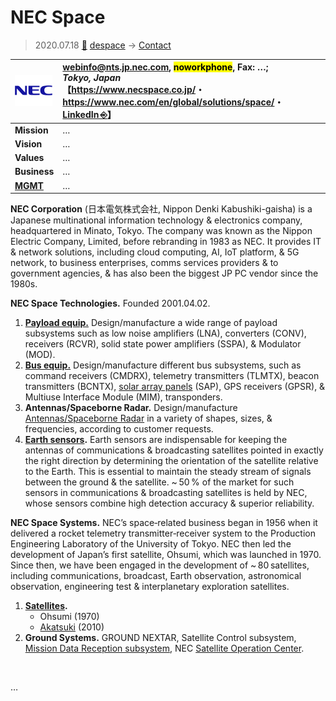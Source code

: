 # NEC Space
> 2020.07.18 [🚀](../../../index/index.md) [despace](../index.md) → [Contact](../contact.md)

|[![](../f/contact/n/nec_logo1_thumb.webp)](../f/contact/n/nec_logo1.webp)|<webinfo@nts.jp.nec.com>, <mark>noworkphone</mark>, Fax: …;<br> *Tokyo, Japan*<br> 【<https://www.necspace.co.jp/>・ <https://www.nec.com/en/global/solutions/space/>・ [LinkedIn ⎆](https://www.linkedin.com/company/nec/)】|
|:-|:-|
|**Mission**|…|
|**Vision**|…|
|**Values**|…|
|**Business**|…|
|**[MGMT](../mgmt.md)**|…|

**NEC Corporation** (日本電気株式会社, Nippon Denki Kabushiki-gaisha) is a Japanese multinational information technology & electronics company, headquartered in Minato, Tokyo. The company was known as the Nippon Electric Company, Limited, before rebranding in 1983 as NEC. It provides IT & network solutions, including cloud computing, AI, IoT platform, & 5G network, to business enterprises, comms services providers & to government agencies, & has also been the biggest JP PC vendor since the 1980s.

**NEC Space Technologies.** Founded 2001.04.02.

   1. **[Payload equip.](../comms.md)** Design/manufacture a wide range of payload subsystems such as low noise amplifiers (LNA), converters (CONV), receivers (RCVR), solid state power amplifiers (SSPA), & Modulator (MOD).
   1. **[Bus equip.](../comms.md)** Design/manufacture different bus subsystems, such as command receivers (CMDRX), telemetry transmitters (TLMTX), beacon transmitters (BCNTX), [solar array panels](../sp.md) (SAP), GPS receivers (GPSR), & Multiuse Interface Module (MIM), transponders.
   1. **Antennas/Spaceborne Radar.** Design/manufacture [Antennas/Spaceborne Radar](../comms.md) in a variety of shapes, sizes, & frequencies, according to customer requests.
   1. **[Earth sensors](../sensor.md).** Earth sensors are indispensable for keeping the antennas of communications & broadcasting satellites pointed in exactly the right direction by determining the orientation of the satellite relative to the Earth. This is essential to maintain the steady stream of signals between the ground & the satellite. ~ 50 % of the market for such sensors in communications & broadcasting satellites is held by NEC, whose sensors combine high detection accuracy & superior reliability.

**NEC Space Systems.** NEC’s space‑related business began in 1956 when it delivered a rocket telemetry transmitter‑receiver system to the Production Engineering Laboratory of the University of Tokyo. NEC then led the development of Japan’s first satellite, Ohsumi, which was launched in 1970. Since then, we have been engaged in the development of ~ 80 satellites, including communications, broadcast, Earth observation, astronomical observation, engineering test & interplanetary exploration satellites.

   1. **[Satellites](../sc.md).**
      - Ohsumi (1970)
      - [Akatsuki](../akatsuki.md) (2010)
   1. **Ground Systems.** GROUND NEXTAR, Satellite Control subsystem, [Mission Data Reception subsystem](../scs.md), NEC [Satellite Operation Center](../scs.md).

<p style="page-break-after:always"> </p>

…
